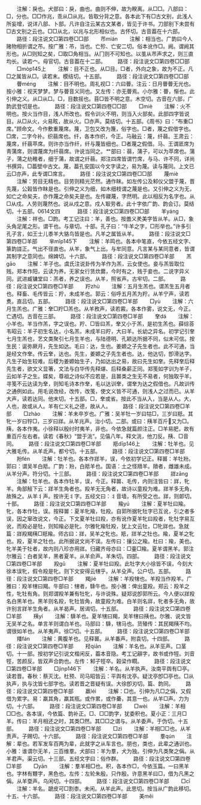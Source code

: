 <!-- { "loadSidebar": true } -->
　　注解：戾也。犬部曰：戾，曲也。曲则不伸，故为睽离。从□□。八部曰：□，分也。□□作兆，乖从□从兆。皆取分背之意。各本此下有□古文别，此浅人所妄增，说详八部、卜部。凡许自注云某古文某者，皆见于许书。刀部别下未尝有□古文别之云也。□□从北，以兆与北形相似也。古怀切。古音葢在十六部。
　　路径：段注说文□第四卷□□部
　　芇mián
　　注解：相当也。广韵曰今人赌物相折谓之芇。按广雅：芇，当也。亡殄、亡安二切。俗本讹作□。阙。谓阙其形也。从□则知之矣，□取□角相当。从冂则不可知也。以茧从芇声求之，则三直均长。读若宀。母官切。古音葢在十二部。
　　路径：段注说文□第四卷□□部
　　□mòp145上
　　注解：目不正也。从□目。□者，外向之象，故为不正。凡□之属皆从□。读若末。模结切。十五部。
　　路径：段注说文□第四卷□□部
　　瞢ménɡ
　　注解：目不明也。周礼视□：六曰瞢。注云：日月瞢瞢无光也。按小雅：视天梦梦。梦与瞢音义同也。又左传：亦无瞢焉。小尔雅：瞢，惭也。此引伸之义。从□从□。□，目数摇也。苜□皆不明之意。木空切。古音在六部，广韵武登切是也。
　　路径：段注说文□第四卷□□部
　　□miè
　　注解：火不明也。按火当作目，浅人所改也。假令训火不明，则当入火部矣。此部四字皆说目。从□从火，火易眩，故从火。□亦声。莫结切。十五部。《周书》曰：“布重□席。”顾命文。今作敷重蔑席。蔑，卫包又改为篾，俗字也。□者，蔑之假借字也。□席，二字今补。织蒻席也。纤，各本作织，今正。马融云：蔑，纤蒻。王肃云：蔑席，纤蒻苹席。则许亦当作纤，纤与蔑皆细也。□者蔑之假借。马、王谓厎席为靑蒲席，则谓蔑席为纤蒻席。许说当同之。艹部曰：蒻，蒲子，可以为苹席也。蒲子，蒲之糼稚者，细于蒲，故谓之纤蒻。郑注四席皆谓竹席，与马、许不同，详尚书撰异。□葢壁中古文。蔑，葢孔安国以今文字读之，易为蔑。读与蔑同。上文已云□亦声，此专谓□席言。
　　路径：段注说文□第四卷□□部
　　蔑miè
　　注解：劳目无精也。目劳则精光茫然。通作眜。如左传公及邾仪父盟于蔑，晋先蔑，公榖皆作眜是也。引伸之义为细，如木细枝谓之蔑是也。又引伸之义为无，如亡之命矣夫，亦作蔑之命矣夫是也。左传鬷蔑，字然明。此以相反为名字也。从□从戍。人劳则蔑然也。说从戍之意。戍人冣劳者。此十字依广韵、韵会订。莫结切。十五部。0614文四　
　　路径：段注说文□第四卷□□部
　　羊yánɡ
　　注解：祥也。□韵。考工记注曰：羊，善也。按譱义羑美字皆从羊。从□，象头角足尾之形。谓干也。与章切。十部。孔子曰：“牛羊之字，□形举也。”许多引孔子言，如王士儿黍羊大貉鸟皆是也。凡羊之属皆从羊。
　　路径：段注说文□第四卷□羊部
　　芈mǐp145下
　　注解：羊鸣也。各本中笔直，今依五经文字、篆韵諩正。气出不径直也。从羊，象气上出。与牟同意。凡言某与某同意者，皆谓其制字之意同也。绵婢切。十六部。
　　路径：段注说文□第四卷□羊部
　　羔ɡāo
　　注解：羊子也。虞氏注说卦传为羊作为羔，云女使也。妾与羔皆取位贱。郑本作阳，云读为养。无家女行赁炊爨，今时有之，贱于妾也。二说字异义同。武进臧镛堂曰：羔者，养之误也。从羊，照省声。古牢切。二部。
　　路径：段注说文□第四卷□羊部
　　羜zhù
　　注解：五月生羔也。谓羔生五月者也。释畜、毛传皆云：羜，未成羊也。郭云：俗呼五月羔为羜。从羊宁声，读若煑。直吕切。五部。
　　路径：段注说文□第四卷□羊部
　　□yù
　　注解：六月生羔也。广雅：羍□羜□羔也。从羊敄声，读若霚。各本作雾，说文无，今正。亡遇切。古音在三部。
　　路径：段注说文□第四卷□羊部
　　羍dá
　　注解：小羊也。羊当作羔，字之误也。羜、□皆曰羔，羍又小于羔，是初生羔也。薛综荅韦昭云：羊子初生名达，小名羔，未成羊曰羜，大曰羊。长幼之异名。初学记引羍七月生羔也，艺文类聚引七月生羊也，与陆德明、孔颖达所据不同，似未可信。按生民：诞弥厥月，先生如达。毛曰：达，生也。姜嫄之子先生者也。此不可通，当是经文作羍。传云羍，达也。先生，姜嫄之子先生者也。达，他达切，卽滑达字。凡生子始生较难。后稷为姜嫄始生子，乃如达出之易，故曰先生如羍。先释羍后释先生者，欲文义显箸，文法与白华传先释煁、后释桑薪正同。郑笺如字训为羊子，云如羊子之生。媟矣，尊祖之诗似不应若是，且嘼类之生无不易者，何独取乎羊。寻笺不云达读为羍，则知毛诗本作羍，毛以达训羍，谓羍为达之假借也。凡故训传之通例如此。用毛说改经，改传，改笺，使文义皆不可通，则浅人之过而已。从羊大声，读若达同。他末切。十五部。□，羍或省。按此不当从入，当是从人。大，人也，故或从人。羊有仁义礼之德，故从人。
　　路径：段注说文□第四卷□羊部
　　□zhào
　　注解：羊未卒岁也。广雅：吴羊牡一岁曰牯□，三岁曰羝。其牝一岁曰牸□，三岁曰牂。从羊兆声。治小切。二部。或曰：羠羊百斤又为□。羠，各本作夷。小徐释以殷纣时夷羊，非也。今依急就篇颜注正。□羊易肥，故有重百斤左右者。读若《春秋》“盟于洮”。见僖八年。释文洮，他刀反。羠、□音同。
　　路径：段注说文□第四卷□羊部
　　羝dīp146上
　　注解：牡羊也。见大雅毛传。从羊氐声。都兮切。十五部。
　　路径：段注说文□第四卷□羊部
　　羒fén
　　注解：牡羊也。各本作牂羊，误，今依初学记正。释嘼：羊牡羒。郭曰：谓吴羊白羝。广韵：羒，白羝羊也。国语：土之怪羵羊。羵者，雌雄未成。从羊分声。符分切。十三部。
　　路径：段注说文□第四卷□羊部
　　牂zānɡ
　　注解：牡羊也。各本作牡羊，误，今正。释嘼、毛传，内则注皆曰：牂，牝羊。角部觟下云：牂羊生角者也。羖羊无无角者，故诗以童羖为难。牂羊多无角，故殊之。从羊丬声。按许无丬字。五经文曰：丬音墙，有所受之也。牂，则郞切。十部。
　　路径：段注说文□第四卷□羊部
　　羭yú
　　注解：夏羊牡曰羭。牝，各本作牡，误。按释嘼：夏羊牝羭，牡羖。自郭所据牝牡字已互讹，引之者多误，因之窜改说文，今正。下文夏羊牡曰羖，亦有讹作夏羊牝曰羖者，牝牡字易互讹，而羖必是牡，则知羭必是牝。尔雅牝羭牡羖，犹上文云牡，□牝牂也。急就篇：牂羖羯羠□羝羭。师古曰：牂，吴羊之牝也。羝，牂羊之牡也。羭，夏羊之牝也。羖，夏羊之牡也。此所据说文尚不误。左传曰：攘公之羭。杜曰：羭，美也。牝羊美于牡者，故内则八珍亦用牂。归藏齐母亦曰：□壷□羭。夏羊谓黑羊。郭注尔雅云：白者吴羊，黑者夏羊。从羊俞声。羊朱切。四部。
　　路径：段注说文□第四卷□羊部
　　羖ɡǔ
　　注解：夏羊牡曰羖。此牡字大小徐皆不误，今刻大徐本误牝，假令羖是牝。则下文安得云犗乎。从羊殳声。公户切。五部。
　　路径：段注说文□第四卷□羊部
　　羯jié
　　注解：羊羖犗也。羊羖当作羖羊。广雅曰：羖羊犗曰羯。牛部曰：犗者，騬牛也。按小雅：俾出童羖。郑云：羖羊之性，牝牡有角。则郑谓羖羊兼有牡牝，与许说殊。疑郑说卽郭所云。今人便以牂羖名白黑羊也。黑羊则名羖，牝牡皆角，故童羖为难。白羊则名牂，牝者多无角，故许别言牂羊生角者。从羊曷声。居谒切。十五部。
　　路径：段注说文□第四卷□羊部
　　羠yí
　　注解：騬羊也。夏羊犗曰羯，吴羊犗曰羠也。尔雅、说文皆无吴羊之名。单言羊则谓白羊也。马部曰：騬，犗马也。货殖传：其民羯羠不均。谓很如羊也。从羊夷声。徐□切。十五部。
　　路径：段注说文□第四卷□羊部
　　羳fán
　　注解：黄腹羊也。见释嘼。从羊番声。附袁切。十四部。
　　路径：段注说文□第四卷□羊部
　　羟qiān
　　注解：羊名也。从羊巠声。口茎切。十一部。按初学记引说文楷闲反，葢本音隐。考工记顅字，故书或作牼。刘音牼，苦颜反。皆双声合韵也。左传：邾子牼卒。榖梁作瞯。
　　路径：段注说文□第四卷□羊部
　　□jìnp146下
　　注解：羊名。从羊执声。汝南平舆有□亭。读若晋。春秋：蔡灭沈。杜预、司马昭皆云：平舆有沈亭。疑沈亭卽□亭也。□从执声，执与沈皆七部字也。读若晋之晋疑有误。大徐卽刃切。篇、韵同。
　　路径：段注说文□第四卷□羊部
　　羸léi
　　注解：□也。引伸为凡□之偁，又假借为累字。易：羸其角，羸其瓶。或作累，或作虆，其意一也。从羊□声。力为切。十六部。
　　路径：段注说文□第四卷□羊部
　　□wèi
　　注解：羊相□□也。各本误，今依篇、韵补正。□、□□韵字，犹委积也。夏小正：三月□羊。传曰：羊月相还之时，其类□然。其□□之谓与。从羊委声。于伪切。十五部。
　　路径：段注说文□第四卷□羊部
　　□zì
　　注解：羊相□□也。从羊责声。子赐切。十六部。
　　路径：段注说文□第四卷□羊部
　　羣qún
　　注解：辈也。若军发车百两为辈，此就字之从车言也。朋也，类也，此辈之通训也。小雅：谁谓尔无羊，三百维羣。犬部曰：羊为羣，犬为独。引伸为凡类聚之偁。从羊君声。渠云切。十三部。五经文字曰：俗作群。
　　路径：段注说文□第四卷□羊部
　　□yān
　　注解：羣羊相□也。积，各本作□，今依玉篇。一曰黑羊也。字林有黫字，黑色也。左传：左轮朱殷。只作殷。许意黑羊曰□，借为凡黑之偁。从羊垔声。乌闲切。十四部。
　　路径：段注说文□第四卷□羊部
　　□cī
　　注解：羊名。蹏皮可□割桼。未闲。从羊此声。此思切。按当从广韵此移切。十五、十六部。
　　路径：段注说文□第四卷□羊部
　　美měi
